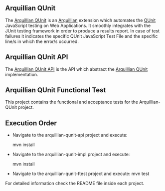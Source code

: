 ## Arquillian QUnit
The [Arquillian QUnit](https://github.com/tolis-e/arquillian-qunit) is an [Arquillian](http://arquillian.org/) extension which automates the [QUnit](http://qunitjs.com/) JavaScript testing on Web Applications. It smoothly integrates with the JUnit testing framework in order to produce a results report. In case of test failures it indicates the specific QUnit JavaScript Test File and the specific line/s in which the error/s occurred.

## Arquillian QUnit API
The [Arquillian QUnit API](https://github.com/tolis-e/arquillian-qunit/arquillian-qunit-api) is the API which abstract the [Arquillian QUnit](https://github.com/tolis-e/arquillian-qunit/arquillian-qunit) implementation.

## Arquillian QUnit Functional Test
This project contains the functional and acceptance tests for the Arquillian-QUnit project.

## Execution Order

* Navigate to the arquillian-qunit-api project and execute:

    mvn install
* Navigate to the arquillian-qunit-impl project and execute:

    mvn install
* Navigate to the arquillian-qunit-ftest project and execute:
    mvn test

For detailed information check the README file inside each project.
